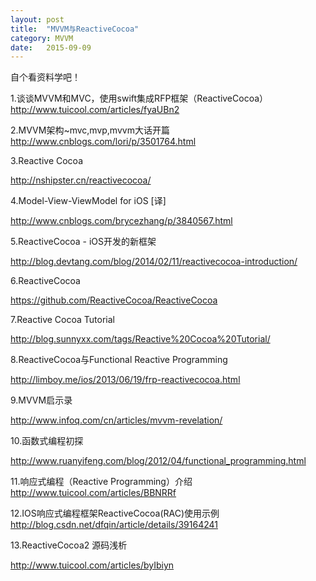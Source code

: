 ```yaml
---
layout: post
title:  "MVVM与ReactiveCocoa"
category: MVVM
date:   2015-09-09
---
```


自个看资料学吧！

1.谈谈MVVM和MVC，使用swift集成RFP框架（ReactiveCocoa）
<http://www.tuicool.com/articles/fyaUBn2>

2.MVVM架构~mvc,mvp,mvvm大话开篇
<http://www.cnblogs.com/lori/p/3501764.html>

3.Reactive Cocoa

<http://nshipster.cn/reactivecocoa/>

4.Model-View-ViewModel for iOS [译]

<http://www.cnblogs.com/brycezhang/p/3840567.html>

5.ReactiveCocoa - iOS开发的新框架

<http://blog.devtang.com/blog/2014/02/11/reactivecocoa-introduction/>

6.ReactiveCocoa 

<https://github.com/ReactiveCocoa/ReactiveCocoa>

7.Reactive Cocoa Tutorial

<http://blog.sunnyxx.com/tags/Reactive%20Cocoa%20Tutorial/>

8.ReactiveCocoa与Functional Reactive Programming

<http://limboy.me/ios/2013/06/19/frp-reactivecocoa.html>

9.MVVM启示录 

<http://www.infoq.com/cn/articles/mvvm-revelation/>

10.函数式编程初探

<http://www.ruanyifeng.com/blog/2012/04/functional_programming.html>

11.响应式编程（Reactive Programming）介绍
<http://www.tuicool.com/articles/BBNRRf>

12.IOS响应式编程框架ReactiveCocoa(RAC)使用示例 
<http://blog.csdn.net/dfqin/article/details/39164241>

13.ReactiveCocoa2 源码浅析

<http://www.tuicool.com/articles/byIbiyn>



 















